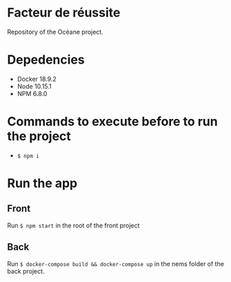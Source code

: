 # Facteur de réussite

Repository of the Océane project.

# Depedencies

-   Docker 18.9.2
-   Node 10.15.1
-   NPM 6.8.0

# Commands to execute before to run the project

-   `$ npm i`

# Run the app

## Front

Run `$ npm start` in the root of the front project 

## Back

Run `$ docker-compose build && docker-compose up` in the nems folder of the back project.

